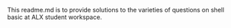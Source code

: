 This readme.md is to provide solutions to the varieties of questions on shell basic at ALX student workspace.

